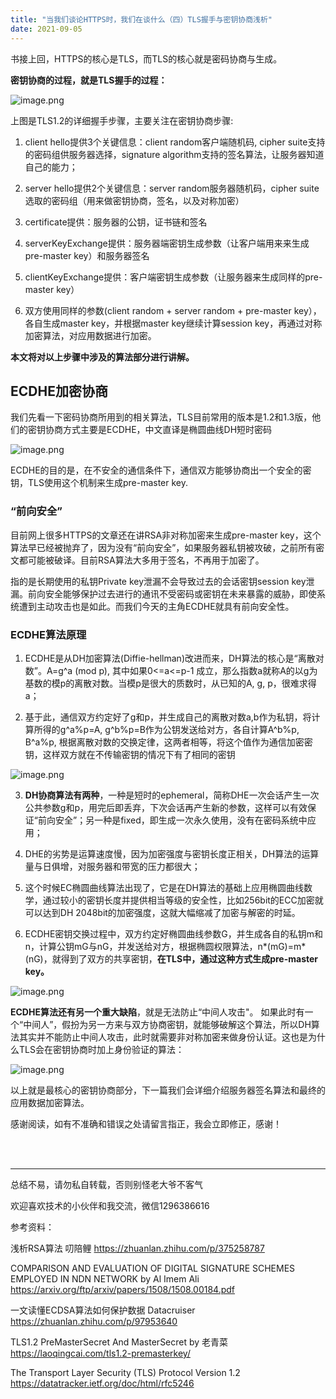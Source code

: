 ```yaml
---
title: "当我们谈论HTTPS时，我们在谈什么（四）TLS握手与密钥协商浅析"
date: 2021-09-05
---
```



书接上回，HTTPS的核心是TLS，而TLS的核心就是密码协商与生成。

**密钥协商的过程，就是TLS握手的过程：**

![image.png](https://p9-juejin.byteimg.com/tos-cn-i-k3u1fbpfcp/677de522219a4390846e5b0ed8f802d4~tplv-k3u1fbpfcp-watermark.image)

上图是TLS1.2的详细握手步骤，主要关注在密钥协商步骤:

1. client hello提供3个关键信息：client random客户端随机码, cipher suite支持的密码组供服务器选择，signature algorithm支持的签名算法，让服务器知道自己的能力；

3. server hello提供2个关键信息：server random服务器随机码，cipher suite选取的密码组（用来做密钥协商，签名，以及对称加密）

4. certificate提供：服务器的公钥，证书链和签名

5. serverKeyExchange提供：服务器端密钥生成参数（让客户端用来来生成pre-master key）和服务器签名

6. clientKeyExchange提供：客户端密钥生成参数（让服务器来生成同样的pre-master key）

7. 双方使用同样的参数(client random + server random + pre-master key），各自生成master key，并根据master key继续计算session key，再通过对称加密算法，对应用数据进行加密。

**本文将对以上步骤中涉及的算法部分进行讲解。**

## ECDHE加密协商

我们先看一下密码协商所用到的相关算法，TLS目前常用的版本是1.2和1.3版，他们的密钥协商方式主要是ECDHE，中文直译是椭圆曲线DH短时密码

![image.png](https://p1-juejin.byteimg.com/tos-cn-i-k3u1fbpfcp/640fbc700868423bad43112bfbf941d0~tplv-k3u1fbpfcp-watermark.image)

ECDHE的目的是，在不安全的通信条件下，通信双方能够协商出一个安全的密钥，TLS使用这个机制来生成pre-master key.

### “前向安全”
目前网上很多HTTPS的文章还在讲RSA非对称加密来生成pre-master key，这个算法早已经被抛弃了，因为没有“前向安全”，如果服务器私钥被攻破，之前所有密文都可能被破译。目前RSA算法大多用于签名，不再用于加密了。

指的是长期使用的私钥Private key泄漏不会导致过去的会话密钥session key泄漏。前向安全能够保护过去进行的通讯不受密码或密钥在未来暴露的威胁，即使系统遭到主动攻击也是如此。而我们今天的主角ECDHE就具有前向安全性。

### ECDHE算法原理

1. ECDHE是从DH加密算法(Diffie-hellman)改进而来，DH算法的核心是“离散对数”。A=g^a (mod p), 其中如果0<=a<=p-1 成立，那么指数a就称A的以g为基数的模p的离散对数。当模p是很大的质数时，从已知的A, g, p，很难求得a；

2. 基于此，通信双方约定好了g和p，并生成自己的离散对数a,b作为私钥，将计算所得的g^a%p=A, g^b%p=B作为公钥发送给对方，各自计算A^b%p, B^a%p, 根据离散对数的交换定律，这两者相等，将这个值作为通信加密密钥，这样双方就在不传输密钥的情况下有了相同的密钥

![image.png](https://p1-juejin.byteimg.com/tos-cn-i-k3u1fbpfcp/92db93de318d4a218d167b78cea1dfdb~tplv-k3u1fbpfcp-watermark.image)

3. **DH协商算法有两种**，一种是短时的ephemeral，简称DHE一次会话产生一次公共参数g和p，用完后即丢弃，下次会话再产生新的参数，这样可以有效保证“前向安全”；另一种是fixed，即生成一次永久使用，没有在密码系统中应用；

5. DHE的劣势是运算速度慢，因为加密强度与密钥长度正相关，DH算法的运算量与日俱增，对服务器和带宽的压力都很大；

5. 这个时候EC椭圆曲线算法出现了，它是在DH算法的基础上应用椭圆曲线数学，通过较小的密钥长度并提供相当等级的安全性，比如256bit的ECC加密就可以达到DH 2048bit的加密强度，这就大幅缩减了加密与解密的时延。

6. ECDHE密钥交换过程中，双方约定好椭圆曲线参数G，并生成各自的私钥m和n，计算公钥mG与nG，并发送给对方，根据椭圆权限算法，n*(mG)=m*(nG)，就得到了双方的共享密钥，**在TLS中，通过这种方式生成pre-master key。**

![image.png](https://p1-juejin.byteimg.com/tos-cn-i-k3u1fbpfcp/1bc47710927a4ab1b5ce22884ccb1966~tplv-k3u1fbpfcp-watermark.image)

**ECDHE算法还有另一个重大缺陷**，就是无法防止“中间人攻击"。 如果此时有一个“中间人”，假扮为另一方来与双方协商密钥，就能够破解这个算法，所以DH算法其实并不能防止中间人攻击，此时就需要非对称加密来做身份认证。这也是为什么TLS会在密钥协商时加上身份验证的算法：

![image.png](https://p3-juejin.byteimg.com/tos-cn-i-k3u1fbpfcp/791009418c1e4aca9a6f55ff34a00883~tplv-k3u1fbpfcp-watermark.image)


以上就是最核心的密钥协商部分，下一篇我们会详细介绍服务器签名算法和最终的应用数据加密算法。

感谢阅读，如有不准确和错误之处请留言指正，我会立即修正，感谢！

<br/>
<br/>
<hr/>



总结不易，请勿私自转载，否则别怪老大爷不客气

欢迎喜欢技术的小伙伴和我交流，微信1296386616



参考资料：

浅析RSA算法   叨陪鲤
https://zhuanlan.zhihu.com/p/375258787

COMPARISON AND EVALUATION OF DIGITAL SIGNATURE SCHEMES EMPLOYED IN NDN
NETWORK  by Al Imem Ali
https://arxiv.org/ftp/arxiv/papers/1508/1508.00184.pdf

一文读懂ECDSA算法如何保护数据   Datacruiser
https://zhuanlan.zhihu.com/p/97953640

TLS1.2 PreMasterSecret And MasterSecret   by 老青菜
https://laoqingcai.com/tls1.2-premasterkey/

The Transport Layer Security (TLS) Protocol Version 1.2
https://datatracker.ietf.org/doc/html/rfc5246

